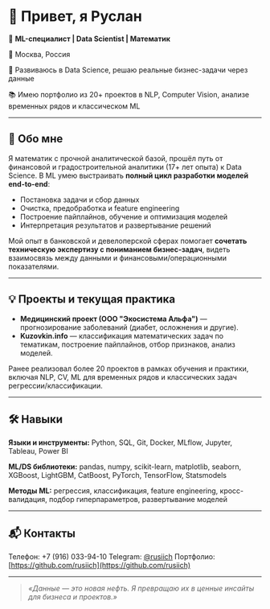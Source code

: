 # 👋 Привет, я Руслан

🎯 **ML-специалист | Data Scientist | Математик**

📍 Москва, Россия

💼 Развиваюсь в Data Science, решаю реальные бизнес-задачи через данные

📚 Имею портфолио из 20+ проектов в NLP, Computer Vision, анализе временных рядов и классическом ML

---

## 🧠 Обо мне

Я математик с прочной аналитической базой, прошёл путь от финансовой и градостроительной аналитики (17+ лет опыта) к Data Science. В ML умею выстраивать **полный цикл разработки моделей end-to-end**:

* Постановка задачи и сбор данных
* Очистка, предобработка и feature engineering
* Построение пайплайнов, обучение и оптимизация моделей
* Интерпретация результатов и развертывание решений

Мой опыт в банковской и девелоперской сферах помогает **сочетать техническую экспертизу с пониманием бизнес-задач**, видеть взаимосвязь между данными и финансовыми/операционными показателями.

---

## 💡 Проекты и текущая практика

* **Медицинский проект (ООО "Экосистема Альфа")** — прогнозирование заболеваний (диабет, осложнения и другие).
* **Kuzovkin.info** — классификация математических задач по тематикам, построение пайплайнов, отбор признаков, анализ моделей.

Ранее реализовал более 20 проектов в рамках обучения и практики, включая NLP, CV, ML для временных рядов и классических задач регрессии/классификации.

---

## 🛠 Навыки

**Языки и инструменты:** Python, SQL, Git, Docker, MLflow, Jupyter, Tableau, Power BI

**ML/DS библиотеки:** pandas, numpy, scikit-learn, matplotlib, seaborn, XGBoost, LightGBM, CatBoost, PyTorch, TensorFlow, Statsmodels

**Методы ML:** регрессия, классификация, feature engineering, кросс-валидация, подбор гиперпараметров, развертывание моделей

---

## 📬 Контакты

Телефон: +7 (916) 033-94-10
Telegram: [@rusiich](https://t.me/rusiich)
Портфолио: [https://github.com/rusiich](https://github.com/rusiich)

---

> *«Данные — это новая нефть. Я превращаю их в ценные инсайты для бизнеса и проектов.»*

